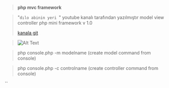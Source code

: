 >**php mvc framework** 

>"`dılo abinin yeri `" youtube kanalı tarafından yazılmıştır
>model view controller php mini framework v 1.0
>
>[kanala git](https://www.youtube.com/user/isanbulx)

>![Alt Text](https://cdn.lynda.com/courses/315196-635618397880493050_338x600_thumb.jpg "Optional title")


>php console.php -m modelname  (create model command from console)

>php console.php -c controlname  (create controller command from console)




``
